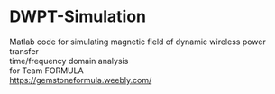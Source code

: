 # DWPT-Simulation
Matlab code for simulating magnetic field of dynamic wireless power transfer <br>
time/frequency domain analysis<br>
for Team FORMULA <br>
https://gemstoneformula.weebly.com/


